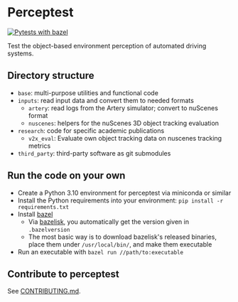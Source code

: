 # Perceptest

[![Pytests with bazel](https://github.com/michael-hoss/perceptest/actions/workflows/pytest_with_bazel.yaml/badge.svg)](https://github.com/michael-hoss/perceptest/actions/workflows/pytest_with_bazel.yaml)

Test the object-based environment perception of automated driving systems.

## Directory structure

- `base`: multi-purpose utilities and functional code
- `inputs`: read input data and convert them to needed formats
    - `artery`: read logs from the Artery simulator; convert to nuScenes format
    - `nuscenes`: helpers for the nuScenes 3D object tracking evaluation
- `research`: code for specific academic publications
    - `v2x_eval`: Evaluate own object tracking data on nuscenes tracking metrics
- `third_party`: third-party software as git submodules

## Run the code on your own

- Create a Python 3.10 environment for perceptest via miniconda or similar
- Install the Python requirements into your environment: `pip install -r requirements.txt`
- Install [bazel](https://bazel.build/)
    - Via [bazelisk](https://github.com/bazelbuild/bazelisk), you automatically get the version given in `.bazelversion`
    - The most basic way is to download bazelisk's released binaries, place them under `/usr/local/bin/`, and make them executable
- Run an executable with `bazel run //path/to:executable`


## Contribute to perceptest

See [CONTRIBUTING.md](CONTRIBUTING.md).
